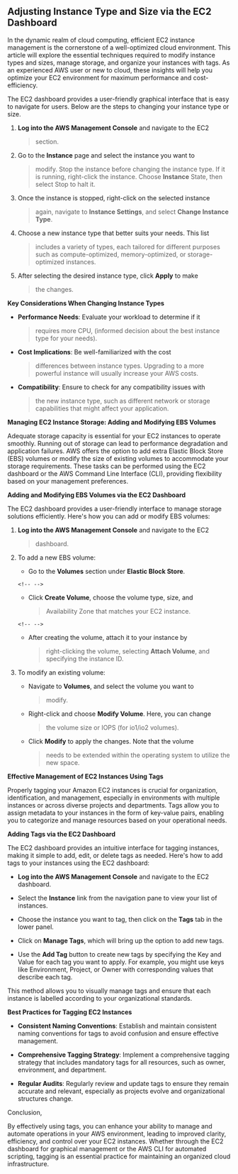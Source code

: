 **Adjusting Instance Type and Size via the EC2 Dashboard**
----------------------------------------------------------

In the dynamic realm of cloud computing, efficient EC2 instance
management is the cornerstone of a well-optimized cloud environment.
This article will explore the essential techniques required to modify
instance types and sizes, manage storage, and organize your instances
with tags. As an experienced AWS user or new to cloud, these insights
will help you optimize your EC2 environment for maximum performance and
cost-efficiency.

The EC2 dashboard provides a user-friendly graphical interface that is
easy to navigate for users. Below are the steps to changing your
instance type or size.

1.  **Log into the AWS Management Console** and navigate to the EC2
    > section.

2.  Go to the **Instance** page and select the instance you want to
    > modify. Stop the instance before changing the instance type. If it
    > is running, right-click the instance. Choose **Instance** State,
    > then select Stop to halt it.

3.  Once the instance is stopped, right-click on the selected instance
    > again, navigate to **Instance Settings**, and select **Change
    > Instance Type**.

4.  Choose a new instance type that better suits your needs. This list
    > includes a variety of types, each tailored for different purposes
    > such as compute-optimized, memory-optimized, or storage-optimized
    > instances.

5.  After selecting the desired instance type, click **Apply** to make
    > the changes.

**Key Considerations When Changing Instance Types**

-   **Performance Needs**: Evaluate your workload to determine if it
    > requires more CPU, (informed decision about the best instance type
    > for your needs).

-   **Cost Implications**: Be well-familiarized with the cost
    > differences between instance types. Upgrading to a more powerful
    > instance will usually increase your AWS costs.

-   **Compatibility**: Ensure to check for any compatibility issues with
    > the new instance type, such as different network or storage
    > capabilities that might affect your application.

**Managing EC2 Instance Storage: Adding and Modifying EBS Volumes**

Adequate storage capacity is essential for your EC2 instances to operate
smoothly. Running out of storage can lead to performance degradation and
application failures. AWS offers the option to add extra Elastic Block
Store (EBS) volumes or modify the size of existing volumes to
accommodate your storage requirements. These tasks can be performed
using the EC2 dashboard or the AWS Command Line Interface (CLI),
providing flexibility based on your management preferences.

**Adding and Modifying EBS Volumes via the EC2 Dashboard**

The EC2 dashboard provides a user-friendly interface to manage storage
solutions efficiently. Here's how you can add or modify EBS volumes:

1.  **Log into the AWS Management Console** and navigate to the EC2
    > dashboard.

2.  To add a new EBS volume:

    -   Go to the **Volumes** section under **Elastic Block Store**.

    ```{=html}
    <!-- -->
    ```
    -   Click **Create Volume**, choose the volume type, size, and
        > Availability Zone that matches your EC2 instance.

    ```{=html}
    <!-- -->
    ```
    -   After creating the volume, attach it to your instance by
        > right-clicking the volume, selecting **Attach Volume**, and
        > specifying the instance ID.

3.  To modify an existing volume:

    -   Navigate to **Volumes**, and select the volume you want to
        > modify.

    -   Right-click and choose **Modify Volume**. Here, you can change
        > the volume size or IOPS (for io1/io2 volumes).

    -   Click **Modify** to apply the changes. Note that the volume
        > needs to be extended within the operating system to utilize
        > the new space.

**Effective Management of EC2 Instances Using Tags**

Properly tagging your Amazon EC2 instances is crucial for organization,
identification, and management, especially in environments with multiple
instances or across diverse projects and departments. Tags allow you to
assign metadata to your instances in the form of key-value pairs,
enabling you to categorize and manage resources based on your
operational needs.

**Adding Tags via the EC2 Dashboard**

The EC2 dashboard provides an intuitive interface for tagging instances,
making it simple to add, edit, or delete tags as needed. Here's how to
add tags to your instances using the EC2 dashboard:

-   **Log into the AWS Management Console** and navigate to the EC2
    dashboard.

-   Select the **Instance** link from the navigation pane to view your
    list of instances.

-   Choose the instance you want to tag, then click on the **Tags** tab
    in the lower panel.

-   Click on **Manage Tags**, which will bring up the option to add new
    tags.

-   Use the **Add Tag** button to create new tags by specifying the Key
    and Value for each tag you want to apply. For example, you might use
    keys like Environment, Project, or Owner with corresponding values
    that describe each tag.

This method allows you to visually manage tags and ensure that each
instance is labelled according to your organizational standards.

**Best Practices for Tagging EC2 Instances**

-   **Consistent Naming Conventions**: Establish and maintain consistent
    naming conventions for tags to avoid confusion and ensure effective
    management.

-   **Comprehensive Tagging Strategy**: Implement a comprehensive
    tagging strategy that includes mandatory tags for all resources,
    such as owner, environment, and department.

-   **Regular Audits**: Regularly review and update tags to ensure they
    remain accurate and relevant, especially as projects evolve and
    organizational structures change.

Conclusion,

By effectively using tags, you can enhance your ability to manage and
automate operations in your AWS environment, leading to improved
clarity, efficiency, and control over your EC2 instances. Whether
through the EC2 dashboard for graphical management or the AWS CLI for
automated scripting, tagging is an essential practice for maintaining an
organized cloud infrastructure.
